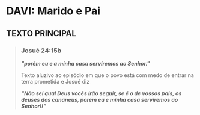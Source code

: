 # **DAVI: Marido e Pai**

## TEXTO PRINCIPAL

> ### Josué 24:15b
>
> **_"porém eu e a minha casa serviremos ao Senhor."_**
>
> Texto aluzivo ao episódio em que o povo está com medo de entrar na terra prometida e Josué diz
>
> **_"Não sei qual Deus vocês irão seguir, se é o de vossos pais, os deuses dos cananeus, porém eu e minha casa serviremos ao Senhor!!"_**
